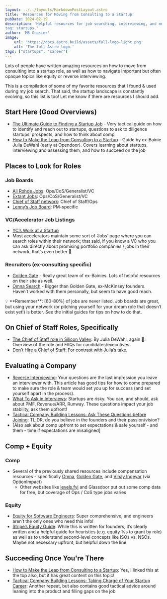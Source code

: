 ```yaml
---
layout: ../../layouts/MarkdownPostLayout.astro
title: 'Resources for Moving from Consulting to a Startup'
pubDate: 2024-02-19
description: 'Helpful resources for job searching, interviewing, and negotiating to move from consulting to startups
tag: startups.'
author: 'MB Crosier'
image:
    url: 'https://docs.astro.build/assets/full-logo-light.png'
    alt: 'The full Astro logo.'
tags: ["startups", "career"]
---
```


Lots of people have written amazing resources on how to move from consulting into a startup role, as well as how to navigate important but often opaque topics like equity or reverse interviewing.

This is a compilation of some of my favorite resources that I found & used during my job search. That said, the startup landscape is constantly evolving, so this list is too! Let me know if there are resources I should add.

## Start Here (Good Overviews)

- [The Ultimate Guide to Finding a Startup Job](https://www.vinayiyengar.com/job-guide/) - Very tactical guide on how to identify and reach out to startups, questions to ask to diligence startups’ prospects, and how to think about comp
- [How to Make the Leap from Consulting to a Startup](https://medium.com/future-vision/how-to-make-the-leap-from-consulting-to-a-startup-ee02fd80dbf7) - Guide by ex-Bainie Julia DeWahl (early at Opendoor). Covers learning about startups, interviewing and assessing them, and how to succeed on the job

## Places to Look for Roles

### Job Boards

- [Ali Rohde Jobs](https://alirohdejobs.substack.com/): Ops/CoS/Generalist/VC
- [Extant Jobs](https://extantjobs.substack.com/): Ops/CoS/Generalist/VC
- [Chief of Staff network](https://www.chiefofstaff.network/jobs): Chief of Staff/Ops
- [Lenny’s Job Board](https://www.lennysjobs.com/): PM-specific

### VC/Accelerator Job Listings

- [YC’s Work at a Startup](https://www.workatastartup.com/)
- Most accelerators maintain some sort of ‘Jobs’ page where you can search roles within their network; that said, if you know a VC who you can ask directly about promising portfolio companies / jobs in their network, that’s even better 🙂

### Recruiters (ex-consulting specific)

- [Golden Gate](https://www.goldengaterecruits.com/) - Really great team of ex-Bainies. Lots of helpful resources on their site as well.
- [Omna Search](https://www.omnasearch.com/) - Bigger than Golden Gate, ex-McKinsey founders. Haven’t worked with them personally, but seem to have good reach.

<aside>
💡 **Remember**: [60-80%] of jobs are never listed. Job boards are great, but using your network (or pitching yourself for your dream role that doesn’t exist yet!) is better. See the initial guides for tips on how to do that.

</aside>

## On Chief of Staff Roles, Specifically

- [The Chief of Staff role in Silicon Valley](https://medium.com/chiefofstaffnetwork/the-chief-of-staff-role-in-silicon-valley-182eb93e636e): By Julia DeWahl, again 🙂. Overview of the role and FAQs for candidates/executives.
- [Don’t Hire a Chief of Staff](https://nmoryl.com/dont-hire-a-chief-of-staff-b65c16d56eac): For contrast with Julia’s take.

## Evaluating a Company

- [Reverse Interviewing](https://www.reforge.com/blog/reverse-interview): Your questions are the last impression you leave an interviewer with. This article has good tips for how to come prepared to make sure the role & team would set you up for success (and set yourself apart in the process).
- [What To Ask in Interviews](https://posthog.com/founders/what-to-ask-in-interviews): Startups are risky. You can, and should, ask about PMF, Revenue/ARR, Runway. These questions impact your job stability, ask them upfront!
- [Tactical Company Building Lessons: Ask These Questions before Joining](https://review.firstround.com/23-tactical-company-building-lessons-learned-from-scaling-stripe-and-notion#3-ask-these-questions-before-joining-a-startup): TL;DR, do you believe in the founders and their passion/vision?
- [Also ask about comp upfront to set expectations & safe yourself - and them - time if expectations are misaligned]

## Comp + Equity

### Comp

- Several of the previously shared resources include compensation resources - specifically [Omna](https://www.omnasearch.com/2022-startup-compensation-guide), [Golden Gate](https://goldengaterecruits.substack.com/), and [Vinay Ingeyar](https://www.vinayiyengar.com/job-guide/) (via OptionImpact)
    - Other websites like [levels.fyi](http://levels.fyi) and Glassdoor put out some comp data for free, but coverage of Ops / CoS type jobs varies

### Equity

- [Equity for Software Engineers](https://blog.pragmaticengineer.com/equity-for-software-engineers/): Super comprehensive, and engineers aren’t the only ones who need this info!
- [Stripe’s Equity Guide](https://stripe.com/guides/equity-for-employees): While this is written for founders, it’s clearly written and a helpful guide for heuristics (e.g. equity %s to grant by role) as well as to understand second-level concepts like ISOs vs. NSOs. Maybe not necessary upfront, but helpful down the line.

## Succeeding Once You're There
- [How to Make the Leap from Consulting to a Startup](https://medium.com/future-vision/how-to-make-the-leap-from-consulting-to-a-startup-ee02fd80dbf7): Yes, I linked this at the top also, but it has great content on this topic! 
- [Tactical Company Building Lessons: Taking Charge of Your Startup Career](https://review.firstround.com/23-tactical-company-building-lessons-learned-from-scaling-stripe-and-notion#taking-charge-of-your-startup-career): Another repeat, but also contains good tactical advice around leaning into the product and filling gaps on the job